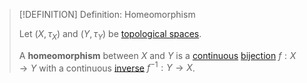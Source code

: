 >[!DEFINITION] Definition: Homeomorphism
>
>Let $(X, \tau_X)$ and $(Y,\tau_Y)$ be [topological spaces](../Topological%20Space.md).
>
>A **homeomorphism** between $X$ and $Y$ is a [continuous](../Continuity/Continuity.md) [bijection](../../Analysis/Functions/Injection,%20Surjection,%20Bijection.md) $f: X \to Y$ with a continuous [inverse](../../Analysis/Functions/Inverse%20Function.md) $f^{-1}: Y \to X$.
>